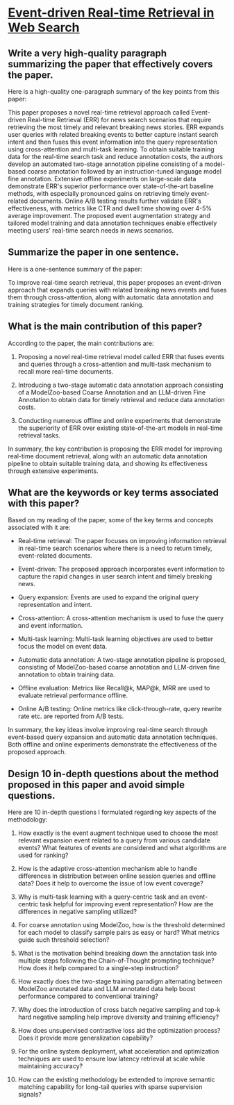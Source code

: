 # [Event-driven Real-time Retrieval in Web Search](https://arxiv.org/abs/2312.00372)

## Write a very high-quality paragraph summarizing the paper that effectively covers the paper.

 Here is a high-quality one-paragraph summary of the key points from this paper:

This paper proposes a novel real-time retrieval approach called Event-driven Real-time Retrieval (ERR) for news search scenarios that require retrieving the most timely and relevant breaking news stories. ERR expands user queries with related breaking events to better capture instant search intent and then fuses this event information into the query representation using cross-attention and multi-task learning. To obtain suitable training data for the real-time search task and reduce annotation costs, the authors develop an automated two-stage annotation pipeline consisting of a model-based coarse annotation followed by an instruction-tuned language model fine annotation. Extensive offline experiments on large-scale data demonstrate ERR's superior performance over state-of-the-art baseline methods, with especially pronounced gains on retrieving timely event-related documents. Online A/B testing results further validate ERR's effectiveness, with metrics like CTR and dwell time showing over 4-5% average improvement. The proposed event augmentation strategy and tailored model training and data annotation techniques enable effectively meeting users' real-time search needs in news scenarios.


## Summarize the paper in one sentence.

 Here is a one-sentence summary of the paper:

To improve real-time search retrieval, this paper proposes an event-driven approach that expands queries with related breaking news events and fuses them through cross-attention, along with automatic data annotation and training strategies for timely document ranking.


## What is the main contribution of this paper?

 According to the paper, the main contributions are:

1) Proposing a novel real-time retrieval model called ERR that fuses events and queries through a cross-attention and multi-task mechanism to recall more real-time documents. 

2) Introducing a two-stage automatic data annotation approach consisting of a ModelZoo-based Coarse Annotation and an LLM-driven Fine Annotation to obtain data for timely retrieval and reduce data annotation costs.

3) Conducting numerous offline and online experiments that demonstrate the superiority of ERR over existing state-of-the-art models in real-time retrieval tasks.

In summary, the key contribution is proposing the ERR model for improving real-time document retrieval, along with an automatic data annotation pipeline to obtain suitable training data, and showing its effectiveness through extensive experiments.


## What are the keywords or key terms associated with this paper?

 Based on my reading of the paper, some of the key terms and concepts associated with it are:

- Real-time retrieval: The paper focuses on improving information retrieval in real-time search scenarios where there is a need to return timely, event-related documents.

- Event-driven: The proposed approach incorporates event information to capture the rapid changes in user search intent and timely breaking news.

- Query expansion: Events are used to expand the original query representation and intent.

- Cross-attention: A cross-attention mechanism is used to fuse the query and event information. 

- Multi-task learning: Multi-task learning objectives are used to better focus the model on event data.

- Automatic data annotation: A two-stage annotation pipeline is proposed, consisting of ModelZoo-based coarse annotation and LLM-driven fine annotation to obtain training data.

- Offline evaluation: Metrics like Recall@k, MAP@k, MRR are used to evaluate retrieval performance offline.  

- Online A/B testing: Online metrics like click-through-rate, query rewrite rate etc. are reported from A/B tests.

In summary, the key ideas involve improving real-time search through event-based query expansion and automatic data annotation techniques. Both offline and online experiments demonstrate the effectiveness of the proposed approach.


## Design 10 in-depth questions about the method proposed in this paper and avoid simple questions.

 Here are 10 in-depth questions I formulated regarding key aspects of the methodology:

1. How exactly is the event augment technique used to choose the most relevant expansion event related to a query from various candidate events? What features of events are considered and what algorithms are used for ranking?

2. How is the adaptive cross-attention mechanism able to handle differences in distribution between online session queries and offline data? Does it help to overcome the issue of low event coverage?

3. Why is multi-task learning with a query-centric task and an event-centric task helpful for improving event representation? How are the differences in negative sampling utilized?

4. For coarse annotation using ModelZoo, how is the threshold determined for each model to classify sample pairs as easy or hard? What metrics guide such threshold selection?  

5. What is the motivation behind breaking down the annotation task into multiple steps following the Chain-of-Thought prompting technique? How does it help compared to a single-step instruction?

6. How exactly does the two-stage training paradigm alternating between ModelZoo annotated data and LLM annotated data help boost performance compared to conventional training?

7. Why does the introduction of cross batch negative sampling and top-k hard negative sampling help improve diversity and training efficiency?

8. How does unsupervised contrastive loss aid the optimization process? Does it provide more generalization capability?

9. For the online system deployment, what acceleration and optimization techniques are used to ensure low latency retrieval at scale while maintaining accuracy?

10. How can the existing methodology be extended to improve semantic matching capability for long-tail queries with sparse supervision signals?
